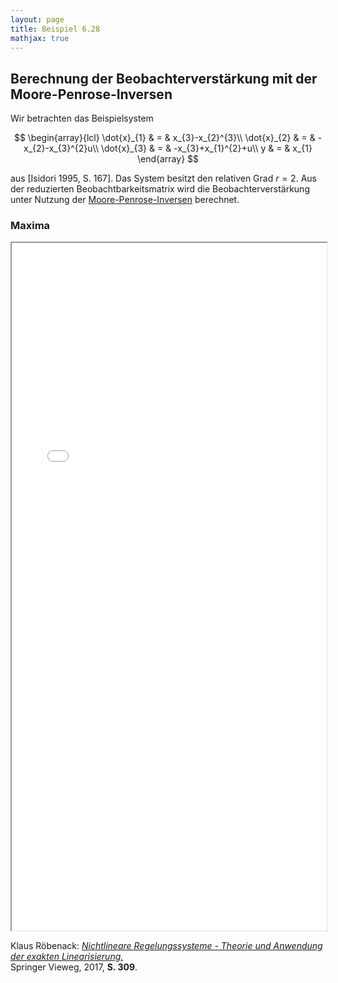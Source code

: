 ```yaml
---
layout: page
title: Beispiel 6.28
mathjax: true
---
```


## Berechnung der Beobachterverstärkung mit der Moore-Penrose-Inversen

Wir betrachten das Beispielsystem

$$
\begin{array}{lcl}
\dot{x}_{1} & = & x_{3}-x_{2}^{3}\\
\dot{x}_{2} & = & -x_{2}-x_{3}^{2}u\\
\dot{x}_{3} & = & -x_{3}+x_{1}^{2}+u\\
y & = & x_{1}
\end{array}
$$

aus [Isidori 1995, S. 167]. Das System besitzt den relativen Grad $r=2$. Aus der reduzierten Beobachtbarkeitsmatrix wird die Beobachterverstärkung unter Nutzung der [Moore-Penrose-Inversen](https://de.wikipedia.org/wiki/Pseudoinverse) berechnet.


### Maxima

<iframe src="HG_Isidori2.html" width="100%" height="1100"></iframe>

Klaus Röbenack:
[*Nichtlineare Regelungssysteme - Theorie und Anwendung der exakten Linearisierung.*](https://link.springer.com/book/10.1007/978-3-662-44091-9)   
Springer Vieweg, 2017, **S. 309**.


